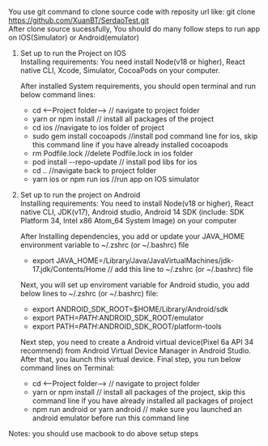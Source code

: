 You use git command to clone source code with reposity url like: git clone https://github.com/XuanBT/SerdaoTest.git <br/>
After clone source sucessfully, You should do many follow steps to run app on IOS(Simulator) or Android(emulator)

1. Set up to run the Project on IOS <br/>
    Installing requirements:
      You need install Node(v18 or higher), React native CLI, Xcode, Simulator, CocoaPods on your computer.<br/>

    After installed System requirements, you should open terminal and run below command lines:
    - cd <--Project folder-->   // navigate to project folder
    - yarn or npm install // install all packages of the project
    - cd ios //navigate to ios folder of project
    - sudo gem install cocoapods //install pod command line for ios, skip this command line if you have already installed cocoapods
    - rm Podfile.lock //delete Podfile.lock in ios folder
    - pod install --repo-update // install pod libs for ios
    - cd .. //navigate back to project folder
    - yarn ios or npm run ios //run app on IOS simulator

2. Set up to run the project on Android <br/>
    Installing requirements:
      You need to install Node(v18 or higher), React native CLI, JDK(v17), Android studio, Android 14 SDK (include: SDK Platform 34, Intel x86 Atom_64 System Image) on your computer

    After Installing dependencies, you add or update your JAVA_HOME environment variable to ~/.zshrc (or ~/.bashrc) file 
    - export JAVA_HOME=/Library/Java/JavaVirtualMachines/jdk-17.jdk/Contents/Home // add this line to ~/.zshrc (or ~/.bashrc) file

    Next, you will set up enviroment variable for Android studio, you add below lines to ~/.zshrc (or ~/.bashrc) file:
    - export ANDROID_SDK_ROOT=$HOME/Library/Android/sdk
    - export PATH=$PATH:$ANDROID_SDK_ROOT/emulator
    - export PATH=$PATH:$ANDROID_SDK_ROOT/platform-tools

    Next step, you need to create a Android virtual device(Pixel 6a API 34 recommend) from Android Virtual Device Manager in Android Studio. After that, you launch this virtual device. Final step, you run below command lines on Terminal:
    - cd <--Project folder--> // navigate to project folder
    - yarn or npm install // install all packages of the project, skip this command line if you have already installed all packages of project
    - npm run android or yarn android   // make sure you launched an android emulator before run this command line

Notes: you should use macbook to do above setup steps
